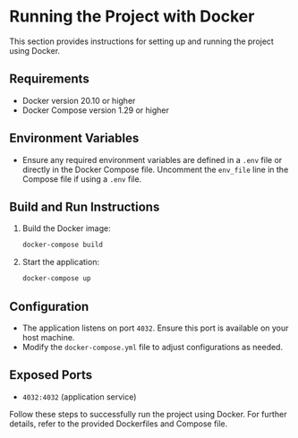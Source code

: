 # Running the Project with Docker

This section provides instructions for setting up and running the project using Docker.

## Requirements

- Docker version 20.10 or higher
- Docker Compose version 1.29 or higher

## Environment Variables

- Ensure any required environment variables are defined in a `.env` file or directly in the Docker Compose file. Uncomment the `env_file` line in the Compose file if using a `.env` file.

## Build and Run Instructions

1. Build the Docker image:
   ```bash
   docker-compose build
   ```
2. Start the application:
   ```bash
   docker-compose up
   ```

## Configuration

- The application listens on port `4032`. Ensure this port is available on your host machine.
- Modify the `docker-compose.yml` file to adjust configurations as needed.

## Exposed Ports

- `4032:4032` (application service)

Follow these steps to successfully run the project using Docker. For further details, refer to the provided Dockerfiles and Compose file.